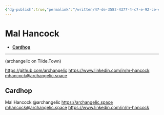 ```yaml
---
{"dg-publish":true,"permalink":"/written/47-de-3582-4377-4-c7-e-92-ce-c99-a6-b6-bbfd-4/","dgHomeLink":true,"dgPassFrontmatter":false}
---
```


# Mal Hancock

- [**Cardhop**](x-cardhop://show?id=contact:B92561E9-A4AA-4D33-BAA4-F4150B4052C5&contact=Mal%20Hancock)

---

(archangelic on Tilde.Town)

https://github.com/archangelic
https://www.linkedin.com/in/m-hancock
mhancock@archangelic.space

## Cardhop

Mal Hancock
@archangelic
https://archangelic.space
mhancock@archangelic.space
https://www.linkedin.com/in/m-hancock